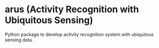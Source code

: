 # arus (Activity Recognition with Ubiquitous Sensing)

Python package to develop activity recognition system with ubiquitous sensing data.